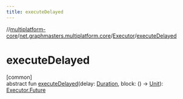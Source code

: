 ```yaml
---
title: executeDelayed
---
```

//[multiplatform-core](../../../index.html)/[net.graphmasters.multiplatform.core](../index.html)/[Executor](index.html)/[executeDelayed](execute-delayed.html)



# executeDelayed



[common]\
abstract fun [executeDelayed](execute-delayed.html)(delay: [Duration](../../net.graphmasters.multiplatform.core.units/-duration/index.html), block: () -&gt; [Unit](https://kotlinlang.org/api/latest/jvm/stdlib/kotlin/-unit/index.html)): [Executor.Future](-future/index.html)




